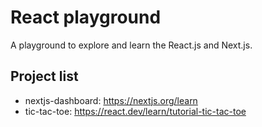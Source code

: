 # React playground
A playground to explore and learn the React.js and Next.js.

## Project list
 - nextjs-dashboard: https://nextjs.org/learn
 - tic-tac-toe: https://react.dev/learn/tutorial-tic-tac-toe
